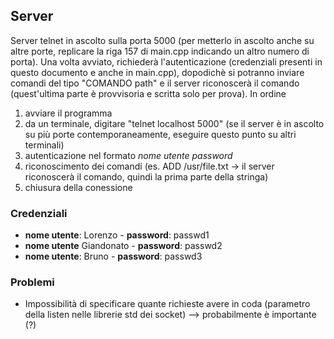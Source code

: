 ## Server

Server telnet in ascolto sulla porta 5000 (per metterlo in ascolto anche su altre porte, replicare la riga 157 di main.cpp indicando un altro numero di porta).
Una volta avviato, richiederà l'autenticazione (credenziali presenti in questo documento e anche in main.cpp), dopodichè si potranno inviare comandi 
del tipo "COMANDO path" e il server riconoscerà il comando (quest'ultima parte è provvisoria e scritta solo per prova). In ordine

1) avviare il programma
2) da un terminale, digitare "telnet localhost 5000" (se il server è in ascolto su più porte contemporaneamente, eseguire questo punto su altri terminali)
3) autenticazione nel formato *nome utente password*
4) riconoscimento dei comandi (es. ADD /usr/file.txt -> il server riconoscerà il comando, quindi la prima parte della stringa)
5) chiusura della conessione

### Credenziali

- **nome utente**: Lorenzo - **password**: passwd1
- **nome utente** Giandonato -  **password**: passwd2
- **nome utente**: Bruno - **password**: passwd3

### Problemi
- Impossibilità di specificare quante richieste avere in coda (parametro della listen nelle librerie std dei socket) --> probabilmente è importante (?)
